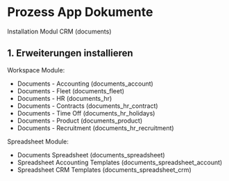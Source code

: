 # Prozess App Dokumente
Installation Modul CRM (documents)

## 1. Erweiterungen installieren
Workspace Module:
* Documents - Accounting (documents_account)
* Documents - Fleet (documents_fleet)
* Documents - HR (documents_hr)
* Documents - Contracts (documents_hr_contract)
* Documents - Time Off (documents_hr_holidays)
* Documents - Product (documents_product)
* Documents - Recruitment (documents_hr_recruitment)

Spreadsheet Module:
* Documents Spreadsheet (documents_spreadsheet)
* Spreadsheet Accounting Templates (documents_spreadsheet_account)
* Spreadsheet CRM Templates (documents_spreadsheet_crm)